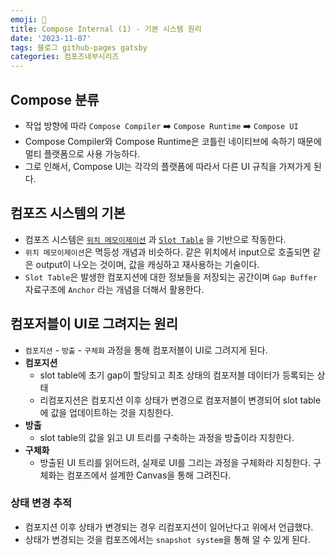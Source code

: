 ```yaml
---
emoji: 🔎
title: Compose Internal (1) - 기본 시스템 원리
date: '2023-11-07'
tags: 블로그 github-pages gatsby
categories: 컴포즈내부시리즈
---
```


## Compose 분류
  - 작업 방향에 따라 `Compose Compiler` ➡️ `Compose Runtime` ➡️ `Compose UI`
  - Compose Compiler와 Compose Runtime은 코틀린 네이티브에 속하기 때문에 멀티 플랫폼으로 사용 가능하다.
  - 그로 인해서, Compose UI는 각각의 플랫폼에 따라서 다른 UI 규칙을 가져가게 된다.

## 컴포즈 시스템의 기본
 - 컴포즈 시스템은 [`위치 메모이제이션`](/compose-internal-3) 과 [`Slot Table`](/compose-internal-2) 을 기반으로 작동한다.
 - `위치 메모이제이션`은 멱등성 개념과 비슷하다. 같은 위치에서 input으로 호출되면 같은 output이 나오는 것이며, 값을 캐싱하고 재사용하는 기술이다.
 - `Slot Table`은 발생한 컴포지션에 대한 정보들을 저장되는 공간이며 `Gap Buffer` 자료구조에 `Anchor` 라는 개념을 더해서 활용한다.


## 컴포저블이 UI로 그려지는 원리

- `컴포지션` - `방출` - `구체화` 과정을 통해 컴포저블이 UI로 그려지게 된다.
- **컴포지션**
  - slot table에 초기 gap이 할당되고 최초 상태의 컴포저블 데이터가 등록되는 상태
  - 리컴포지션은 컴포지션 이후 상태가 변경으로 컴포저블이 변경되어 slot table에 값을 업데이트하는 것을 지칭한다.
- **방출**
  - slot table의 값을 읽고 UI 트리를 구축하는 과정을 방출이라 지칭한다.
- **구체화**
  - 방출된 UI 트리를 읽어드려, 실제로 UI를 그리는 과정을 구체화라 지칭한다. 구체화는 컴포즈에서 설계한 Canvas을 통해 그려진다.

### 상태 변경 추적
- 컴포지션 이후 상태가 변경되는 경우 리컴포지션이 일어난다고 위에서 언급했다.
- 상태가 변경되는 것을 컴포즈에서는 `snapshot system`을 통해 알 수 있게 된다.